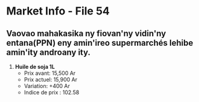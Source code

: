 # Market Info - File 54

## Vaovao mahakasika ny fiovan'ny vidin'ny entana(PPN) eny amin'ireo supermarchés lehibe amin'ity androany ity.

1. **Huile de soja 1L**
   - Prix avant: 15,500 Ar
   - Prix actuel: 15,900 Ar
   - Variation: +400 Ar
   - Indice de prix : 102.58

